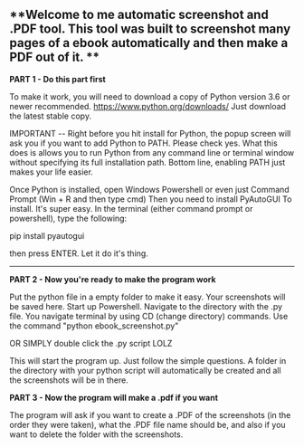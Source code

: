 **Welcome to me automatic screenshot and .PDF tool. This tool was built to screenshot many pages of a ebook automatically and then make a PDF out of it. **
--------------------------------------------------------------------------------------------------------------------------------------------------------------
**PART 1 - Do this part first**

To make it work, you will need to download a copy of Python version 3.6 or newer recommended. https://www.python.org/downloads/ Just download the latest stable copy. 

IMPORTANT -- Right before you hit install for Python, the popup screen will ask you if you want to add Python to PATH. Please check yes. What this does is allows you to run Python from any command line or terminal window without specifying its full installation path. 
Bottom line, enabling PATH just makes your life easier. 

Once Python is installed, open Windows Powershell or even just Command Prompt (Win + R and then type cmd)
Then you need to install PyAutoGUI To install. It's super easy. In the terminal (either command prompt or powershell), type the following:

pip install pyautogui

then press ENTER. Let it do it's thing. 

-------------------------------------------------------------------------------------------------------------------------------------------------------------
**PART 2 - Now you're ready to make the program work**

Put the python file in a empty folder to make it easy. Your screenshots will be saved here.
Start up Powershell. Navigate to the directory with the .py file. You navigate terminal by using CD (change directory) commands. 
Use the command "python ebook_screenshot.py" 

OR SIMPLY double click the .py script LOLZ

This will start the program up. Just follow the simple questions. 
A folder in the directory with your python script will automatically be created and all the screenshots will be in there.

**PART 3 - Now the program will make a .pdf if you want**

The program will ask if you want to create a .PDF of the screenshots (in the order they were taken), what the .PDF file name should be, and also if you want to delete the folder with the screenshots.
